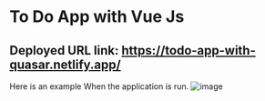 # To Do App with Vue Js

## Deployed URL link: https://todo-app-with-quasar.netlify.app/ 

Here is an example When the application is run.
![image](https://user-images.githubusercontent.com/86274500/222646352-de7fd3cc-a529-4e3a-a4b1-cfb816bbabcb.png)

